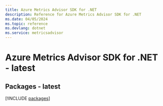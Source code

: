 ```yaml
---
title: Azure Metrics Advisor SDK for .NET
description: Reference for Azure Metrics Advisor SDK for .NET
ms.date: 04/05/2024
ms.topic: reference
ms.devlang: dotnet
ms.service: metricsadvisor
---
```

# Azure Metrics Advisor SDK for .NET - latest
## Packages - latest
[!INCLUDE [packages](metrics-advisor-index.md)]